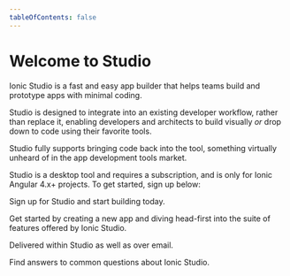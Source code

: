 ```yaml
---
tableOfContents: false
---
```


# Welcome to Studio

Ionic Studio is a fast and easy app builder that helps teams build and prototype apps with minimal coding.

Studio is designed to integrate into an existing developer workflow, rather than replace it, enabling developers and architects to build visually *or* drop down to code using their favorite tools.

Studio fully supports bringing code back into the tool, something virtually unheard of in the app development tools market.

Studio is a desktop tool and requires a subscription, and is only for Ionic Angular 4.x+ projects. To get started, sign up below:

<docs-cards class="static-width"> <docs-card header="Get Studio" href="https://ionicframework.com/studio?utm_source=docs&utm_medium=website&utm_campaign=studio%20launch" icon="/assets/icons/guide-installation-icon.png">

Sign up for Studio and start building today.</docs-card>

<docs-card header="Quickstart" href="/studio/guides/quickstart" img="/assets/icons/guide-quickstart.png">

Get started by creating a new app and diving head-first into the suite of features offered by Ionic Studio.</docs-card>

<docs-card header="News & Updates" icon="/assets/icons/guide-news-icon.png">

Delivered within Studio as well as over email.</docs-card>

<docs-card header="Studio FAQ" href="/studio/faq" icon="/assets/icons/guide-faq-icon.png">

Find answers to common questions about Ionic Studio.</docs-card> </docs-cards>
